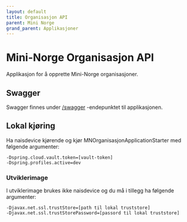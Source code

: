 ```yaml
---
layout: default
title: Organisasjon API
parent: Mini Norge
grand_parent: Applikasjoner
---
```


# Mini-Norge Organisasjon API
Applikasjon for å opprette Mini-Norge organisasjoner.

## Swagger
Swagger finnes under [/swagger](https://mn-organisasjon-api.dev.intern.nav.no/swagger) -endepunktet til applikasjonen.

## Lokal kjøring
Ha naisdevice kjørende og kjør MNOrganisasjonApplicationStarter med følgende argumenter:
```
-Dspring.cloud.vault.token=[vault-token]
-Dspring.profiles.active=dev
```

### Utviklerimage
I utviklerimage brukes ikke naisdevice og du må i tillegg ha følgende argumenter:
```
-Djavax.net.ssl.trustStore=[path til lokal truststore]
-Djavax.net.ssl.trustStorePassword=[passord til lokal truststore]
```

